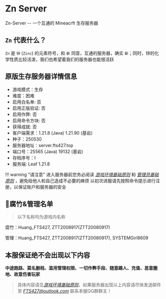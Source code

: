 # Zn Server

Zn-Server -- 一个互通的 Mineacrft 生存服务器

## `Zn` 代表什么？

`Zn` 是 `锌` (`Zinc`) 的元素符号，和 `新` 同音，互通的服务器，确实 `新`；同时，锌的化学性质比较活泼，我们也希望着我们的服务器也能很活跃

## 原版生存服务器详情信息

- 游戏模式：生存
- 难度：困难
- 启用白名单: 否
- 启用正版验证: 否
- 启用作弊: 否
- 启用命令方块: 否
- 获得成就: 否
- 客户端需求：1.21.8 (Java) 1.21.90 (基岩)
- 种子：250530
- 服务器地址：server.fts427.top
- 端口号：25565 (Java) 19132 (基岩)
- 存档序号：I
- 服务端: Leaf 1.21.8

!!! warning "请注意"
    进入服务器前您务必阅读 [*游戏环境基础原则*](./gamimg_env.md) 和 [*管理员基础原则*](./op_rules.md) ，避免给他人和自己造成不必要的麻烦
	以初次进服请先按照命令提示进行注册，以保证账户和服务器的安全

## 🧐腐竹&管理名单

> 以下名称均为游戏内名称

腐竹：Huang_FTS427,  ZTT2008917(ZTT20080917)

管理：Huang_FTS427,  ZTT2008917(ZTT20080917),  SYSTEMGirl8609

## 本服保证绝不会出现以下内容

**中途跑路、莫名删档、滥用管理权限、一切作弊手段、随意踢人、充值、恶意圈地、故意伤害玩家**

> 具体内容请见[*游戏环境基础原则*](./gamimg_env.md)，如果服务器出现以上内容请尽快发送邮件至 *<FTS427@outlook.com>* 联系本服QQ群群主！
